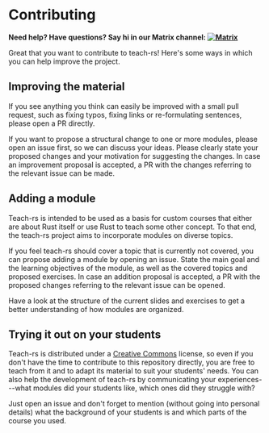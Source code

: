 # Contributing

**Need help? Have questions? Say hi in our Matrix channel: [![Matrix](https://img.shields.io/badge/Matrix-000?logo=matrix&logoColor=fff)](https://matrix.to/#/#teach-rs:matrix.org)**

Great that you want to contribute to teach-rs! Here's some ways in which you can help improve the project.

## Improving the material
If you see anything you think can easily be improved with a small pull request, such as fixing typos, fixing links or re-formulating sentences, please open a PR directly.

If you want to propose a structural change to one or more modules, please open an issue first, so we can discuss your ideas.
Please clearly state your proposed changes and your motivation for suggesting the changes. In case an improvement proposal is accepted, a PR with the changes referring to the relevant issue can be made.

## Adding a module
Teach-rs is intended to be used as a basis for custom courses that either are about Rust itself or use Rust to teach some other concept.
To that end, the teach-rs project aims to incorporate modules on diverse topics.

If you feel teach-rs should cover a topic that is currently not covered, you can propose adding a module by opening an issue.
State the main goal and the learning objectives of the module, as well as the covered topics and proposed exercises.
In case an addition proposal is accepted, a PR with the proposed changes referring to the relevant issue can be opened.

Have a look at the structure of the current slides and exercises to get a better understanding of how modules are organized.

## Trying it out on your students
Teach-rs is distributed under a [Creative Commons](https://creativecommons.org/licenses/by-sa/4.0/) license, so even if you don't have the time to contribute to this repository directly, you are free to teach from it
and to adapt its material to suit your students' needs. You can also help the development of teach-rs by communicating your experiences---what modules did your students like, which ones did they struggle with?

Just open an issue and don't forget to mention (without going into personal details) what the background of your students is and which parts of the course you used.
